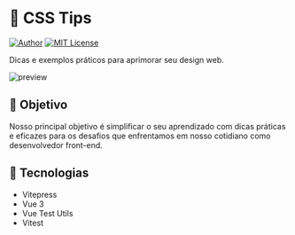 # 🔮 CSS Tips

[![Author](https://img.shields.io/badge/author-ClodoaldoDantas-10b981)](https://github.com/ClodoaldoDantas)
[![MIT License](https://img.shields.io/badge/License-MIT-10b981.svg)](https://choosealicense.com/licenses/mit/)

Dicas e exemplos práticos para aprimorar seu design web.

![preview](https://github.com/ClodoaldoDantas/css-tips/assets/32376905/96baa9ba-83d9-4dc5-809f-8353f2b899ae)

## 🎯 Objetivo
Nosso principal objetivo é simplificar o seu aprendizado com dicas práticas e eficazes para os desafios que enfrentamos em nosso cotidiano como desenvolvedor front-end.

## 🚀 Tecnologias

- Vitepress
- Vue 3
- Vue Test Utils
- Vitest
